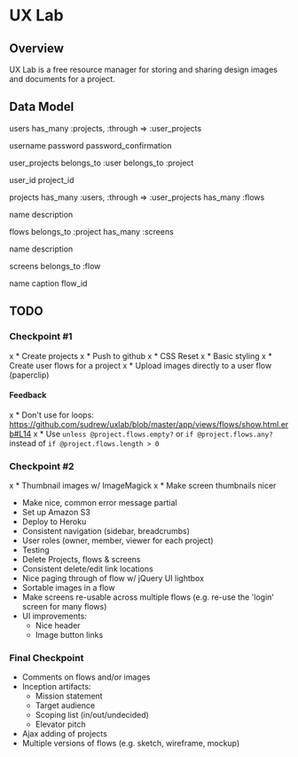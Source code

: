# UX Lab

## Overview

UX Lab is a free resource manager for storing and sharing design images and documents for a project.

## Data Model

users
  has_many :projects, :through => :user_projects

  username
  password
  password_confirmation

user_projects
  belongs_to :user
  belongs_to :project

  user_id
  project_id

projects
  has_many :users, :through => :user_projects
  has_many :flows

  name
  description

flows
  belongs_to :project
  has_many :screens

  name
  description

screens
  belongs_to :flow

  name
  caption
  flow_id

## TODO

### Checkpoint #1

x * Create projects
x * Push to github
x * CSS Reset
x * Basic styling
x * Create user flows for a project
x * Upload images directly to a user flow (paperclip)

#### Feedback

x * Don't use for loops: https://github.com/sudrew/uxlab/blob/master/app/views/flows/show.html.erb#L14
x * Use `unless @project.flows.empty?` or `if @project.flows.any?` instead of `if @project.flows.length > 0`

### Checkpoint #2

x * Thumbnail images w/ ImageMagick
x * Make screen thumbnails nicer
* Make nice, common error message partial
* Set up Amazon S3
* Deploy to Heroku
* Consistent navigation (sidebar, breadcrumbs)
* User roles (owner, member, viewer for each project)
* Testing
* Delete Projects, flows & screens
* Consistent delete/edit link locations
* Nice paging through of flow w/ jQuery UI lightbox
* Sortable images in a flow
* Make screens re-usable across multiple flows (e.g. re-use the 'login' screen for many flows)
* UI improvements:
  * Nice header
  * Image button links

### Final Checkpoint

* Comments on flows and/or images
* Inception artifacts:
  * Mission statement
  * Target audience
  * Scoping list (in/out/undecided)
  * Elevator pitch
* Ajax adding of projects
* Multiple versions of flows (e.g. sketch, wireframe, mockup)